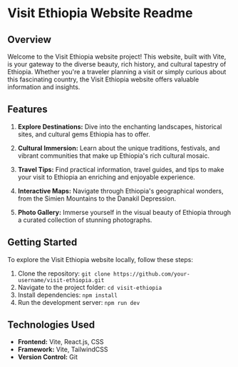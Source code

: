 # Visit Ethiopia Website Readme

## Overview

Welcome to the Visit Ethiopia website project! This website, built with Vite, is your gateway to the diverse beauty, rich history, and cultural tapestry of Ethiopia. Whether you're a traveler planning a visit or simply curious about this fascinating country, the Visit Ethiopia website offers valuable information and insights.

## Features

1. **Explore Destinations:** Dive into the enchanting landscapes, historical sites, and cultural gems Ethiopia has to offer.

2. **Cultural Immersion:** Learn about the unique traditions, festivals, and vibrant communities that make up Ethiopia's rich cultural mosaic.

3. **Travel Tips:** Find practical information, travel guides, and tips to make your visit to Ethiopia an enriching and enjoyable experience.

4. **Interactive Maps:** Navigate through Ethiopia's geographical wonders, from the Simien Mountains to the Danakil Depression.

5. **Photo Gallery:** Immerse yourself in the visual beauty of Ethiopia through a curated collection of stunning photographs.

## Getting Started

To explore the Visit Ethiopia website locally, follow these steps:

1. Clone the repository: `git clone https://github.com/your-username/visit-ethiopia.git`
2. Navigate to the project folder: `cd visit-ethiopia`
3. Install dependencies: `npm install`
4. Run the development server: `npm run dev`



## Technologies Used

- **Frontend:** Vite, React.js, CSS
- **Framework:** Vite, TailwindCSS
- **Version Control:** Git

